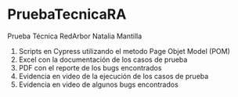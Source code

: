 # PruebaTecnicaRA
Prueba Técnica RedArbor Natalia Mantilla
1. Scripts en Cypress utilizando el metodo Page Objet Model (POM)
2. Excel con la documentación de los casos de prueba
3. PDF con el reporte de los bugs encontrados
4. Evidencia en video de la ejecución de los casos de prueba
5. Evidencia en video de algunos bugs encontrados

